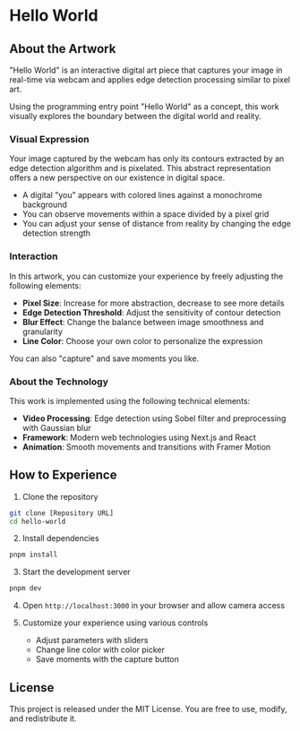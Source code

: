 # Hello World

## About the Artwork

"Hello World" is an interactive digital art piece that captures your image in real-time via webcam and applies edge detection processing similar to pixel art.

Using the programming entry point "Hello World" as a concept, this work visually explores the boundary between the digital world and reality.

### Visual Expression

Your image captured by the webcam has only its contours extracted by an edge detection algorithm and is pixelated. This abstract representation offers a new perspective on our existence in digital space.

- A digital "you" appears with colored lines against a monochrome background
- You can observe movements within a space divided by a pixel grid
- You can adjust your sense of distance from reality by changing the edge detection strength

### Interaction

In this artwork, you can customize your experience by freely adjusting the following elements:

- **Pixel Size**: Increase for more abstraction, decrease to see more details
- **Edge Detection Threshold**: Adjust the sensitivity of contour detection
- **Blur Effect**: Change the balance between image smoothness and granularity
- **Line Color**: Choose your own color to personalize the expression

You can also "capture" and save moments you like.

### About the Technology

This work is implemented using the following technical elements:

- **Video Processing**: Edge detection using Sobel filter and preprocessing with Gaussian blur
- **Framework**: Modern web technologies using Next.js and React
- **Animation**: Smooth movements and transitions with Framer Motion

## How to Experience

1. Clone the repository
```bash
git clone [Repository URL]
cd hello-world
```

2. Install dependencies
```bash
pnpm install
```

3. Start the development server
```bash
pnpm dev
```

4. Open `http://localhost:3000` in your browser and allow camera access

5. Customize your experience using various controls
   - Adjust parameters with sliders
   - Change line color with color picker
   - Save moments with the capture button

## License

This project is released under the MIT License. You are free to use, modify, and redistribute it. 
